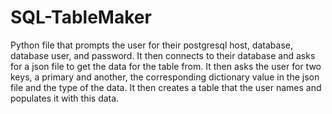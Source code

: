# SQL-TableMaker
Python file that prompts the user for their postgresql host, database, database user, and password. It then connects to their database and asks for a json file to get the data for the table from. It then asks the user for two keys, a primary and another, the corresponding dictionary value in the json file and the type of the data. It then creates a table that the user names and populates it with this data.
